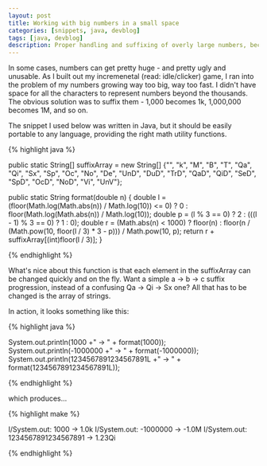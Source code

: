 ```yaml
---
layout: post
title: Working with big numbers in a small space
categories: [snippets, java, devblog]
tags: [java, devblog]
description: Proper handling and suffixing of overly large numbers, because we don't always have the space to display 2147483647.
---
```


In some cases, numbers can get pretty huge - and pretty ugly and unusable. As I built out my incremenetal (read: idle/clicker) game, I ran into the problem of my numbers growing way too big, way too fast. I didn't have space for all the characters to represent numbers beyond the thousands. The obvious solution was to suffix them - 1,000 becomes 1k, 1,000,000 becomes 1M, and so on.

The snippet I used below was written in Java, but it should be easily portable to any language, providing the right math utility functions.

{% highlight java %}

public static String[] suffixArray = new String[] {"", "k", "M", "B", "T", "Qa", "Qi", "Sx", "Sp", "Oc", "No", 
"De", "UnD", "DuD", "TrD", "QaD", "QiD", "SeD", "SpD", "OcD", "NoD", "Vi", "UnV"}; 

public static String format(double n) {
        double l = (floor(Math.log(Math.abs(n)) / Math.log(10)) <= 0) ? 0 : floor(Math.log(Math.abs(n)) / Math.log(10));
        double p = (l % 3 == 0) ? 2 : (((l - 1) % 3 == 0) ? 1 : 0);
        double r = (Math.abs(n) < 1000) ? floor(n) : floor(n / (Math.pow(10, floor(l / 3) * 3 - p))) / Math.pow(10, p);
        return r + suffixArray[(int)floor(l / 3)];
}

{% endhighlight %}
  
What's nice about this function is that each element in the suffixArray can be changed quickly and on the fly. Want a simple a -> b -> c suffix progression, instead of a confusing Qa -> Qi -> Sx one? All that has to be changed is the array of strings.

In action, it looks something like this:

{% highlight java %}

System.out.println(1000 +" -> " +  format(1000));
System.out.println(-1000000 +" -> " +  format(-1000000));
System.out.println(1234567891234567891L +" -> " + format(1234567891234567891L));

{% endhighlight %}

which produces...

{% highlight make %}

I/System.out: 1000 -> 1.0k
I/System.out: -1000000 -> -1.0M
I/System.out: 1234567891234567891 -> 1.23Qi

{% endhighlight %}
